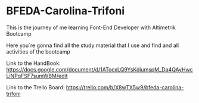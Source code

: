 # BFEDA-Carolina-Trifoni

This is the journey of me learning Font-End Developer with Altimetrik Bootcamp

Here you´re gonna find all the study material that I use and find and all activities of the bootcamp

Link to the HandBook: https://docs.google.com/document/d/1ATocxLQ9YsKdiumspM_Da4QAyHwcLiNPqFSF7sumWBM/edit

Link to the Trello Board: https://trello.com/b/X8wTX5w9/bfeda-carolina-trifoni
